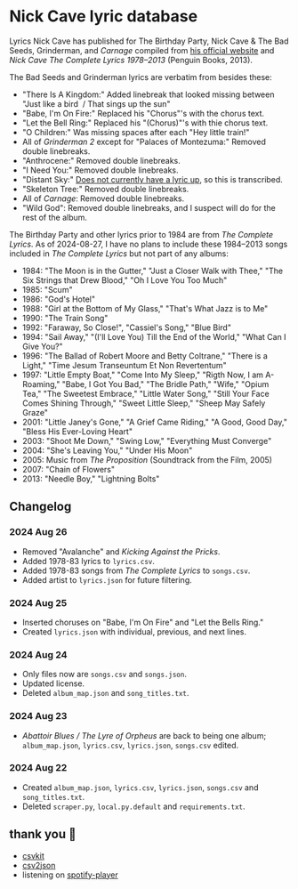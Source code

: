 # Nick Cave lyric database

Lyrics Nick Cave has published for The Birthday Party, Nick Cave & The Bad Seeds, Grinderman, and *Carnage* compiled from [his official website](https://www.nickcave.com/lyrics/) and *Nick Cave The Complete Lyrics 1978–2013* (Penguin Books, 2013).

The Bad Seeds and Grinderman lyrics are verbatim from besides these:

- "There Is A Kingdom:" Added linebreak that looked missing between "Just like a bird  / That sings up the sun"
- "Babe, I'm On Fire:" Replaced his "Chorus"'s with the chorus text.
- "Let the Bell Ring:" Replaced his "(Chorus)"'s with thie chorus text.
- "O Children:" Was missing spaces after each "Hey little train!"
- All of *Grinderman 2* except for "Palaces of Montezuma:" Removed double linebreaks.
- "Anthrocene:" Removed double linebreaks.
- "I Need You:" Removed double linebreaks.
- "Distant Sky:" [Does not currently have a lyric up](https://www.nickcave.com/lyric/distant-sky/), so this is transcribed.
- "Skeleton Tree:" Removed double linebreaks.
- All of *Carnage*: Removed double linebreaks.
- "Wild God": Removed double linebreaks, and I suspect will do for the rest of the album.

The Birthday Party and other lyrics prior to 1984 are from *The Complete Lyrics*. As of 2024-08-27, I have no plans to include these 1984–2013 songs included in *The Complete Lyrics* but not part of any albums:

- 1984: "The Moon is in the Gutter," "Just a Closer Walk with Thee," "The Six Strings that Drew Blood," "Oh I Love You Too Much"
- 1985: "Scum"
- 1986: "God's Hotel"
- 1988: "Girl at the Bottom of My Glass," "That's What Jazz is to Me"
- 1990: "The Train Song"
- 1992: "Faraway, So Close!", "Cassiel's Song," "Blue Bird"
- 1994: "Sail Away," "(I'll Love You) Till the End of the World," "What Can I Give You?"
- 1996: "The Ballad of Robert Moore and Betty Coltrane," "There is a Light," "Time Jesum Transeuntum Et Non Revertentum"
- 1997: "Little Empty Boat," "Come Into My Sleep," "Rigth Now, I am A-Roaming," "Babe, I Got You Bad," "The Bridle Path," "Wife," "Opium Tea," "The Sweetest Embrace," "Little Water Song," "Still Your Face Comes Shining Through," "Sweet Little Sleep," "Sheep May Safely Graze"
- 2001: "Little Janey's Gone," "A Grief Came Riding," "A Good, Good Day," "Bless His Ever-Loving Heart"
- 2003: "Shoot Me Down," "Swing Low," "Everything Must Converge"
- 2004: "She's Leaving You," "Under His Moon"
- 2005: Music from *The Proposition* (Soundtrack from the Film, 2005)
- 2007: "Chain of Flowers"
- 2013: "Needle Boy," "Lightning Bolts"

## Changelog

### 2024 Aug 26
- Removed "Avalanche" and *Kicking Against the Pricks*.
- Added 1978-83 lyrics to `lyrics.csv`.
- Added 1978-83 songs from *The Complete Lyrics* to `songs.csv`.
- Added artist to `lyrics.json` for future filtering.

### 2024 Aug 25
- Inserted choruses on "Babe, I'm On Fire" and "Let the Bells Ring."
- Created `lyrics.json` with individual, previous, and next lines.

### 2024 Aug 24
- Only files now are `songs.csv` and `songs.json`.
- Updated license.
- Deleted `album_map.json` and `song_titles.txt`.

### 2024 Aug 23
- *Abattoir Blues / The Lyre of Orpheus* are back to being one album;
    `album_map.json`, `lyrics.csv`, `lyrics.json`, `songs.csv` edited.

### 2024 Aug 22
- Created `album_map.json`, `lyrics.csv`, `lyrics.json`, `songs.csv` and `song_titles.txt`.
- Deleted `scraper.py`, `local.py.default` and `requirements.txt`.

## thank you 🫶

- [csvkit](https://github.com/wireservice/csvkit)
- [csv2json](https://github.com/julien-f/csv2json)
- listening on [spotify-player](https://github.com/aome510/spotify-player)
